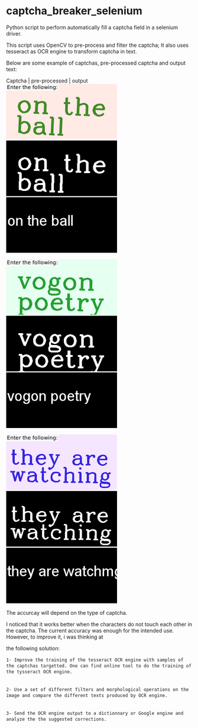 # captcha_breaker_selenium

Python script to perform automatically fill a captcha field in a selenium driver. 

This script uses OpenCV to pre-process and filter the captcha; It also uses tesseract as OCR engine to transform captcha in text. 

Below are some example of captchas, pre-processed captcha and output text:

 Captcha   | pre-processed   | output
![Captcha](https://raw.githubusercontent.com/mmefenza/captcha_breaker_selenium/master/captchas/captchaa1.png)
![pre-processed](https://raw.githubusercontent.com/mmefenza/captcha_breaker_selenium/master/processed/processeda1.png)
![output](https://raw.githubusercontent.com/mmefenza/captcha_breaker_selenium/master/output/outputa1.png)

![Captcha](https://raw.githubusercontent.com/mmefenza/captcha_breaker_selenium/master/captchas/captchaa6.png)
![pre-processed](https://raw.githubusercontent.com/mmefenza/captcha_breaker_selenium/master/processed/processeda6.png)
![output](https://raw.githubusercontent.com/mmefenza/captcha_breaker_selenium/master/output/outputa6.png)

![Captcha](https://raw.githubusercontent.com/mmefenza/captcha_breaker_selenium/master/captchas/captchaa7.png)
![pre-processed](https://raw.githubusercontent.com/mmefenza/captcha_breaker_selenium/master/processed/processeda7.png)
![output](https://raw.githubusercontent.com/mmefenza/captcha_breaker_selenium/master/output/outputa7.png)

The accurcay will depend on the type of captcha.

I noticed  that it works better when the characters do not touch each other in the captcha. The current accuracy was enough for the intended use. However, to improve it, i was thinking at

the following solution:

    1- Improve the training of the tesseract OCR engine with samples of the captchas targetted. One can find online tool to do the training of the tysseract OCR engine. 
    
    
    2- Use a set of different filters and morphological operations on the image and compare the different texts produced by OCR engine.
    
    
    3- Send the OCR engine output to a dictionnary or Google engine and analyze the the suggested corrections.